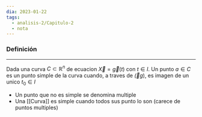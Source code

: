 ```yaml
---
dia: 2023-01-22
tags:
  - analisis-2/Capitulo-2
  - nota
---
```

### Definición
---
Dada una curva $C \subset \mathbb{R}^n$ de ecuacion $\vec{X} = \vec{g}(t)$ con $t \in I$. Un punto $a∈C$ es un punto simple de la curva cuando, a traves de $\vec(g)$, es imagen de un unico $t_0∈I$

 * Un punto que no es simple se denomina multiple
 * Una [[Curva]] es simple cuando todos sus punto lo son (carece de puntos multiples)